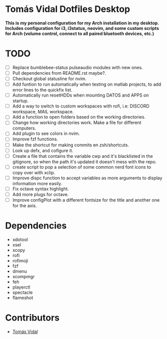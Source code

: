 # Tomás Vidal Dotfiles Desktop
__This is my personal configuration for my Arch installation in my desktop. Includes configuration for i3, i3status, neovim, and some custom scripts for Arch (volume control, connect to all paired bluetooth devices, etc.)__

# TODO
- [ ] Replace bumblebee-status pulseaudio modules with new ones.
- [ ] Pull dependencies from README.rst maybe?.
- [ ] Checkout global statusline for nvim.
- [ ] Add funtion to run automatically when testing on matlab projects, to add error lines to the quickfix list.
- [ ] Automatically run resetHDDs when mounting DATOS and APPS on startup.
- [ ] Add a way to switch to custom workspaces with rofi, i.e: DISCORD workspace, MAIL workspace.
- [ ] Add a function to open folders based on the working directories.
- [ ] Change how working directories work. Make a file for different computers.
- [ ] Add plugin to see colors in nvim.
- [ ] Improve fzf functions.
- [ ] Make the shortcut for making commits en zsh/shortcuts.
- [ ] Look up defx, and cofigure it.
- [ ] Create a file that contains the variable cwp and it's blacklisted in the gitignore, so when the path it's updated it doesn't mess with the repo.
- [ ] create script to pop a selection of some common nerd font icons to copy over with xclip.
- [ ] Improve dispc function to accept variables as more arguments to display information more easily.
- [ ] Fix octave syntax highlight.
- [ ] Add more plugs for octave.
- [ ] Improve configPlot with a different fontsize for the title and another one for the axis.

# Dependencies
- xdotool
- xsel
- xcopy
- rofi
- rofimoji
- fzf
- dmenu
- xcompmgr
- feh
- playerctl
- spectacle
- flameshot

# Contributors
- [Tomás Vidal](https://github.com/TomiVidal99)
